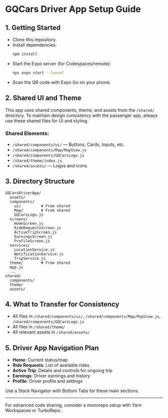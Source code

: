 # GQCars Driver App Setup Guide

## 1. Getting Started

- Clone this repository.
- Install dependencies:
  ```bash
  npm install
  ```
- Start the Expo server (for Codespaces/remote):
  ```bash
  npx expo start --tunnel
  ```
- Scan the QR code with Expo Go on your phone.

## 2. Shared UI and Theme

This app uses shared components, theme, and assets from the `/shared/` directory. To maintain design consistency with the passenger app, always use these shared files for UI and styling.

### Shared Elements:
- `/shared/components/ui/` — Buttons, Cards, Inputs, etc.
- `/shared/components/Map/MapView.js`
- `/shared/components/GQCarsLogo.js`
- `/shared/theme/index.js`
- `/shared/assets/` — Logos and icons

## 3. Directory Structure

```
GQCarsDriverApp/
  assets/
  components/
    ui/         # From shared
    Map/        # From shared
    GQCarsLogo.js
  screens/
    HomeScreen.js
    RideRequestsScreen.js
    ActiveTripScreen.js
    EarningsScreen.js
    ProfileScreen.js
  services/
    LocationService.js
    NotificationService.js
    TripService.js
  theme/        # From shared
  App.js
  ...
shared/
  components/
  theme/
  assets/
```

## 4. What to Transfer for Consistency
- All files in `/shared/components/ui/`, `/shared/components/Map/MapView.js`, `/shared/components/GQCarsLogo.js`
- All files in `/shared/theme/`
- All relevant assets in `/shared/assets/`

## 5. Driver App Navigation Plan
- **Home**: Current status/map
- **Ride Requests**: List of available rides
- **Active Trip**: Details and controls for ongoing trip
- **Earnings**: Driver earnings and history
- **Profile**: Driver profile and settings

Use a Stack Navigator with Bottom Tabs for these main sections.

---

For advanced code sharing, consider a monorepo setup with Yarn Workspaces or TurboRepo.
